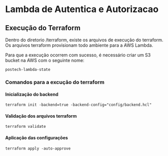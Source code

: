 # Lambda de Autentica e Autorizacao

## Execução do Terraform

Dentro do diretorio /terraform, existe os arquivos de execução do terraform. Os arquivos terraform provisionam todo ambiente para a AWS Lambda.

Para que a execução ocorrem com sucesso, é necessário criar um S3 bucket na AWS com o seguinte nome:

```
postech-lambda-state
```

### Comandos para a excução do terraform

#### Inicialização do backend

```
terraform init -backend=true -backend-config="config/backend.hcl"
```

#### Validação dos arquivos terraform

```
terraform validate
```

#### Aplicação das configurações

```
terraform apply -auto-approve
```